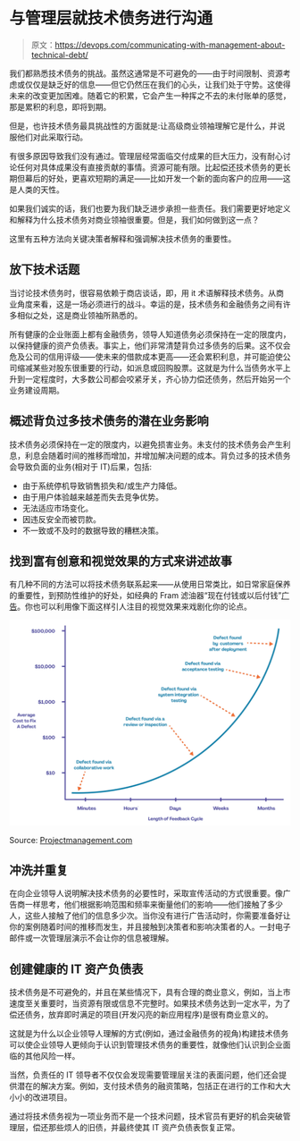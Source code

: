 # 与管理层就技术债务进行沟通

> 原文：<https://devops.com/communicating-with-management-about-technical-debt/>

我们都熟悉技术债务的挑战。虽然这通常是不可避免的——由于时间限制、资源考虑或仅仅是缺乏好的信息——但它仍然压在我们的心头，让我们处于守势。这使得未来的改变更加困难。随着它的积累，它会产生一种挥之不去的未付账单的感觉，那是累积的利息，即将到期。

但是，也许技术债务最具挑战性的方面就是:让高级商业领袖理解它是什么，并说服他们对此采取行动。

有很多原因导致我们没有通过。管理层经常面临交付成果的巨大压力，没有耐心讨论任何对具体成果没有直接贡献的事情。资源可能有限。比起偿还技术债务的更长期但幕后的好处，更喜欢短期的满足——比如开发一个新的面向客户的应用——这是人类的天性。

如果我们诚实的话，我们也要为我们缺乏进步承担一些责任。我们需要更好地定义和解释为什么技术债务对商业领袖很重要。但是，我们如何做到这一点？

这里有五种方法向关键决策者解释和强调解决技术债务的重要性。

## **放下技术话题**

当讨论技术债务时，很容易依赖于商店谈话，即，用 it 术语解释技术债务。从商业角度来看，这是一场必须进行的战斗。幸运的是，技术债务和金融债务之间有许多相似之处，这是商业领袖所熟悉的。

所有健康的企业账面上都有金融债务，领导人知道债务必须保持在一定的限度内，以保持健康的资产负债表。事实上，他们非常清楚背负过多债务的后果。这不仅会危及公司的信用评级——使未来的借款成本更高——还会累积利息，并可能迫使公司缩减某些对股东很重要的行动，如派息或回购股票。这就是为什么当债务水平上升到一定程度时，大多数公司都会咬紧牙关，齐心协力偿还债务，然后开始另一个业务建设周期。

## **概述背负过多技术债务的潜在业务影响**

技术债务必须保持在一定的限度内，以避免损害业务。未支付的技术债务会产生利息，利息会随着时间的推移而增加，并增加解决问题的成本。背负过多的技术债务会导致负面的业务(相对于 IT)后果，包括:

*   由于系统停机导致销售损失和/或生产力降低。
*   由于用户体验越来越差而失去竞争优势。
*   无法适应市场变化。
*   因违反安全而被罚款。
*   不一致或不及时的数据导致的糟糕决策。

## **找到富有创意和视觉效果的方式来讲述故事**

有几种不同的方法可以将技术债务联系起来——从使用日常类比，如日常家庭保养的重要性，到预防性维护的好处，如经典的 Fram 滤油器“现在付钱或以后付钱”[广告](https://www.youtube.com/watch?v=OHug0AIhVoQ.)。你也可以利用像下面这样引人注目的视觉效果来戏剧化你的论点。

![Technical debt](img/2dc900308c220603db14e9bd12eb2c39.png)

Source: [Projectmanagement.com](https://www.projectmanagement.com/articles/308195/An-Introduction-to-the-Cost-of-Change-and-Technical-Debt)

## **冲洗并重复**

在向企业领导人说明解决技术债务的必要性时，采取宣传活动的方式很重要。像广告商一样思考，他们根据影响范围和频率来衡量他们的影响——他们接触了多少人，这些人接触了他们的信息多少次。当你没有进行广告活动时，你需要准备好让你的案例随着时间的推移而发生，并且接触到决策者和影响决策者的人。一封电子邮件或一次管理层演示不会让你的信息被理解。

## **创建健康的 IT 资产负债表**

技术债务是不可避免的，并且在某些情况下，具有合理的商业意义，例如，当上市速度至关重要时，当资源有限或信息不完整时。如果技术债务达到一定水平，为了偿还债务，放弃即时满足的项目(开发闪亮的新应用程序)是很有商业意义的。

这就是为什么以企业领导人理解的方式(例如，通过金融债务的视角)构建技术债务可以使企业领导人更倾向于认识到管理技术债务的重要性，就像他们认识到企业面临的其他风险一样。

当然，负责任的 IT 领导者不仅仅会发现需要管理层关注的表面问题，他们还会提供潜在的解决方案。例如，支付技术债务的融资策略，包括正在进行的工作和大大小小的改进项目。

通过将技术债务视为一项业务而不是一个技术问题，技术官员有更好的机会突破管理层，偿还那些烦人的旧债，并最终使其 IT 资产负债表恢复正常。